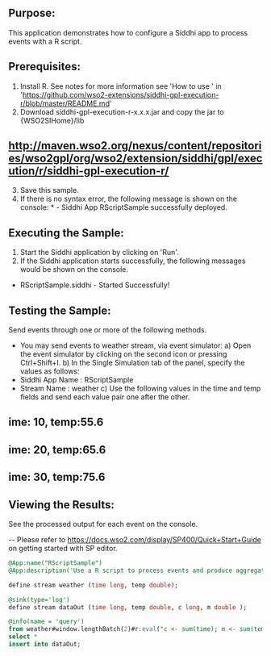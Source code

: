 
## Purpose:
This application demonstrates how to configure a Siddhi app to process events with a R script.

## Prerequisites:
1) Install R. See notes for more information see 'How to use
' in 'https://github.com/wso2-extensions/siddhi-gpl-execution-r/blob/master/README.md'
2) Download siddhi-gpl-execution-r-x.x.x.jar and copy the jar to  {WSO2SIHome}/lib
## http://maven.wso2.org/nexus/content/repositories/wso2gpl/org/wso2/extension/siddhi/gpl/execution/r/siddhi-gpl-execution-r/
3) Save this sample.
4) If there is no syntax error, the following message is shown on the console:
	       * - Siddhi App RScriptSample successfully deployed.

## Executing the Sample:
1) Start the Siddhi application by clicking on 'Run'.
2) If the Siddhi application starts successfully, the following messages would be shown on the console.
* RScriptSample.siddhi - Started Successfully!

## Testing the Sample:
Send events through one or more of the following methods.
* You may send events to weather stream, via event simulator:
a) Open the event simulator by clicking on the second icon or pressing Ctrl+Shift+I.
	       b) In the Single Simulation tab of the panel, specify the values as follows:
* Siddhi App Name  : RScriptSample
* Stream Name     : weather
c) Use the following values in the time and temp fields and send each value pair one after the other.
## ime: 10, temp:55.6
## ime: 20, temp:65.6
## ime: 30, temp:75.6

## Viewing the Results:
See the processed output for each event on the console.

-- Please refer to https://docs.wso2.com/display/SP400/Quick+Start+Guide on getting started with SP editor.

```sql
@App:name("RScriptSample")
@App:description('Use a R script to process events and produce aggregated outputs based on the provided input variable parameters and expected output attributes.')

define stream weather (time long, temp double);

@sink(type='log')
define stream dataOut (time long, temp double, c long, m double );

@info(name = 'query')
from weather#window.lengthBatch(2)#r:eval("c <- sum(time); m <- sum(temp); ", "c long, m double",time, temp)
select *
insert into dataOut;
```